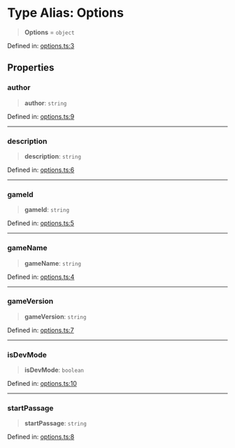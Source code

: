 # Type Alias: Options

> **Options** = `object`

Defined in: [options.ts:3](https://github.com/laruss/react-text-game/blob/4915125f9c22f1259a088eb59b920654db3f32d0/packages/core/src/options.ts#L3)

## Properties

### author

> **author**: `string`

Defined in: [options.ts:9](https://github.com/laruss/react-text-game/blob/4915125f9c22f1259a088eb59b920654db3f32d0/packages/core/src/options.ts#L9)

***

### description

> **description**: `string`

Defined in: [options.ts:6](https://github.com/laruss/react-text-game/blob/4915125f9c22f1259a088eb59b920654db3f32d0/packages/core/src/options.ts#L6)

***

### gameId

> **gameId**: `string`

Defined in: [options.ts:5](https://github.com/laruss/react-text-game/blob/4915125f9c22f1259a088eb59b920654db3f32d0/packages/core/src/options.ts#L5)

***

### gameName

> **gameName**: `string`

Defined in: [options.ts:4](https://github.com/laruss/react-text-game/blob/4915125f9c22f1259a088eb59b920654db3f32d0/packages/core/src/options.ts#L4)

***

### gameVersion

> **gameVersion**: `string`

Defined in: [options.ts:7](https://github.com/laruss/react-text-game/blob/4915125f9c22f1259a088eb59b920654db3f32d0/packages/core/src/options.ts#L7)

***

### isDevMode

> **isDevMode**: `boolean`

Defined in: [options.ts:10](https://github.com/laruss/react-text-game/blob/4915125f9c22f1259a088eb59b920654db3f32d0/packages/core/src/options.ts#L10)

***

### startPassage

> **startPassage**: `string`

Defined in: [options.ts:8](https://github.com/laruss/react-text-game/blob/4915125f9c22f1259a088eb59b920654db3f32d0/packages/core/src/options.ts#L8)
